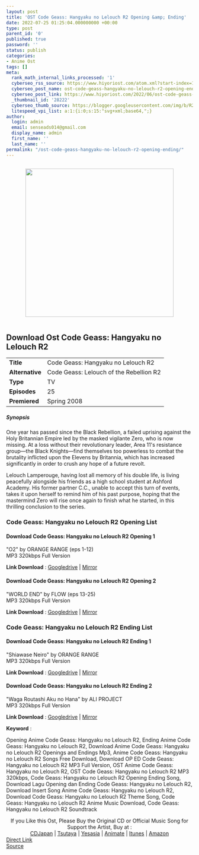 ```yaml
---
layout: post
title: 'OST Code Geass: Hangyaku no Lelouch R2 Opening &amp; Ending'
date: 2022-07-25 01:25:04.000000000 +00:00
type: post
parent_id: '0'
published: true
password: ''
status: publish
categories:
- Anime Ost
tags: []
meta:
  rank_math_internal_links_processed: '1'
  cyberseo_rss_source: https://www.hiyoriost.com/atom.xml?start-index=1
  cyberseo_post_name: ost-code-geass-hangyaku-no-lelouch-r2-opening-ending
  cyberseo_post_link: https://www.hiyoriost.com/2022/06/ost-code-geass-hangyaku-no-lelouch-r2.html
  _thumbnail_id: '28222'
  cyberseo_thumb_source: https://blogger.googleusercontent.com/img/b/R29vZ2xl/AVvXsEi-y4ZOmr3-xaBfmVuaJabAFNprpThA4bJX7nA54t7ziVpqgD9i3GXMD-trAW_dhnF9GUyZYHXPFQM_ba3yxLwGeC0RfpCCpEmhP-3aiHPnsC9WAXc7QlN0iAvmGb0ZQuBAEQf5xr8n3nmmwiifJRPrOSxYP5gDXOfpM1z82MVjML8J1kbrEVVtSonE/s400/nx2904-xdm9EZ46VGCs.jpg
  litespeed_vpi_list: a:1:{i:0;s:15:"svg+xml;base64,";}
author:
  login: admin
  email: senseads014@gmail.com
  display_name: admin
  first_name: ''
  last_name: ''
permalink: "/ost-code-geass-hangyaku-no-lelouch-r2-opening-ending/"
---
```

<div class="separator" style="clear: both"><a href="https://blogger.googleusercontent.com/img/b/R29vZ2xl/AVvXsEi-y4ZOmr3-xaBfmVuaJabAFNprpThA4bJX7nA54t7ziVpqgD9i3GXMD-trAW_dhnF9GUyZYHXPFQM_ba3yxLwGeC0RfpCCpEmhP-3aiHPnsC9WAXc7QlN0iAvmGb0ZQuBAEQf5xr8n3nmmwiifJRPrOSxYP5gDXOfpM1z82MVjML8J1kbrEVVtSonE/s648/nx2904-xdm9EZ46VGCs.jpg" style="display: block;padding: 1em 0;text-align: center"><img alt border="0" data-original-height="648" data-original-width="460" height="400" src="{{ site.baseurl }}/assets/2022/07/nx2904-xdm9EZ46VGCs.jpg" /></a></div>
<div class="judulanime">
<h2>Download Ost Code Geass: Hangyaku no Lelouch R2</h2>
</div>
<div class="info2" id="Info">
<table>
<tbody>
<tr>
<td class="tablex"><b>Title </b></td>
<td>Code Geass: Hangyaku no Lelouch R2</td>
</tr>
<tr>
<td class="tablex"><b>Alternative </b></td>
<td>Code Geass: Lelouch of the Rebellion R2</td>
</tr>
<tr>
<td class="tablex"><b>Type </b></td>
<td>TV</td>
</tr>
<tr>
<td class="tablex"><b>Episodes </b></td>
<td>25</td>
</tr>
<tr>
<td class="tablex"><b>Premiered </b></td>
<td>Spring 2008</td>
</tr>
</tbody>
</table>
</div>
<div class="sinopsis">
<h5>Synopsis</h5>
</div>
<div class="deskripsi">
<p>One year has passed since the Black Rebellion, a failed uprising against the Holy Britannian Empire led by the masked vigilante Zero, who is now missing. At a loss without their revolutionary leader, Area 11's resistance group—the Black Knights—find themselves too powerless to combat the brutality inflicted upon the Elevens by Britannia, which has increased significantly in order to crush any hope of a future revolt.</p>
<p>Lelouch Lamperouge, having lost all memory of his double life, is living peacefully alongside his friends as a high school student at Ashford Academy. His former partner C.C., unable to accept this turn of events, takes it upon herself to remind him of his past purpose, hoping that the mastermind Zero will rise once again to finish what he started, in this thrilling conclusion to the series.</p>
</div>
<div class="listz">
<h3>Code Geass: Hangyaku no Lelouch R2 Opening List</h3>
</div>
<div class="listz3">
<div class="listz1">
<h4>Download Code Geass: Hangyaku no Lelouch R2 Opening 1</h4>
</div>
<div class="listz2">"O2" by ORANGE RANGE (eps 1-12)<br />MP3 320kbps Full Version
<p><b>Link Download</b> : <a href="https://drive.google.com/file/d/10yU9hALwPcV_PubVwhSY_TPQJwpC2sLm/view?usp=drivesdk" target="_blank" rel="noopener">Googledrive</a> | <a href="https://mir.cr/ZFKZIGMY" rel="nofollow noopener" target="_blank">Mirror</a></p>
</div>
</div>
<div class="listz3">
<div class="listz1">
<h4>Download Code Geass: Hangyaku no Lelouch R2 Opening 2</h4>
</div>
<div class="listz2">"WORLD END" by FLOW (eps 13-25)<br />MP3 320kbps Full Version
<p><b>Link Download</b> : <a href="https://drive.google.com/file/d/1L-OgdPg_2HkMGTYq3c_m3zq8AsuJnsRY/view?usp=drivesdk" target="_blank" rel="noopener">Googledrive</a> | <a href="https://mir.cr/HTIJ9PD1" rel="nofollow noopener" target="_blank">Mirror</a></p>
</div>
</div>
<div class="listz">
<h3>Code Geass: Hangyaku no Lelouch R2 Ending List</h3>
</div>
<div class="listz3">
<div class="listz1">
<h4>Download Code Geass: Hangyaku no Lelouch R2 Ending 1</h4>
</div>
<div class="listz2">"Shiawase Neiro" by ORANGE RANGE<br />MP3 320kbps Full Version
<p><b>Link Download</b> : <a href="https://drive.google.com/file/d/1S4Wd6Af5KbtEPBHlweaZCrBRvG4xfdUl/view?usp=drivesdk" target="_blank" rel="noopener">Googledrive</a> | <a href="https://mir.cr/XXQXWNZN" rel="nofollow noopener" target="_blank">Mirror</a></p>
</div>
</div>
<div class="listz3">
<div class="listz1">
<h4>Download Code Geass: Hangyaku no Lelouch R2 Ending 2</h4>
</div>
<div class="listz2">"Waga Routashi Aku no Hana" by ALI PROJECT<br />MP3 320kbps Full Version
<p><b>Link Download</b> : <a href="https://drive.google.com/file/d/1aRBCiaSNiSyMWVA5zcD7W5ouqGP_V5js/view?usp=drivesdk" target="_blank" rel="noopener">Googledrive</a> | <a href="https://mir.cr/0FQECHW9" rel="nofollow noopener" target="_blank">Mirror</a></p>
</div>
</div>
<p><b>Keyword</b> :
<div class="tagser">Opening Anime Code Geass: Hangyaku no Lelouch R2, Ending Anime Code Geass: Hangyaku no Lelouch R2, Download Anime Code Geass: Hangyaku no Lelouch R2 Openings and Endings Mp3, Anime Code Geass: Hangyaku no Lelouch R2 Songs Free Download, Download OP ED Code Geass: Hangyaku no Lelouch R2 MP3 Full Version, OST Anime Code Geass: Hangyaku no Lelouch R2, OST Code Geass: Hangyaku no Lelouch R2 MP3 320kbps, Code Geass: Hangyaku no Lelouch R2 Opening Ending Song, Download Lagu Opening dan Ending Code Geass: Hangyaku no Lelouch R2, Download Insert Song Anime Code Geass: Hangyaku no Lelouch R2, Download Code Geass: Hangyaku no Lelouch R2 Theme Song, Code Geass: Hangyaku no Lelouch R2 Anime Music Download, Code Geass: Hangyaku no Lelouch R2 Soundtrack</div>
<p> 
<div class="buycd" align="center">If you Like this Ost, Please Buy the Original CD or Official Music Song for Support the Artist, Buy at : <br /><a href="https://www.cdjapan.co.jp/" target="_blank" rel="noopener">CDJapan</a> | <a href="https://shop.tsutaya.co.jp/" target="_blank" rel="noopener">Tsutaya</a> | <a href="https://www.yesasia.com/" target="_blank" rel="noopener">Yesasia</a> | <a href="https://www.animate-onlineshop.jp/" target="_blank" rel="noopener">Animate</a> | <a href="https://www.apple.com/jp/itunes" target="_blank" rel="noopener">Itunes</a> | <a href="https://amazon.co.jp/" target="_blank" rel="noopener">Amazon</a>
</div>
<div class="divbtn"> <a href="https://handymansurrender.com/fihup8buzv?key=94550f7ce39444073321dde3b8782f97" class="btn"><i class="fa fa-download"></i> Direct Link</a> <br /><a href="https://www.hiyoriost.com/2022/06/ost-code-geass-hangyaku-no-lelouch-r2.html">Source</a> </div>
